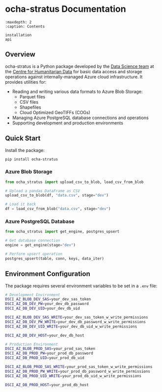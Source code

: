 # ocha-stratus Documentation

```{toctree}
:maxdepth: 2
:caption: Contents

installation
api
```

## Overview

ocha-stratus is a Python package developed by the [Data Science team](https://centre.humdata.org/data-science/) at the [Centre for Humanitarian Data](https://centre.humdata.org/) for basic data access and storage operations against internally-managed Azure cloud infrastructure. It provides utilities for:

- Reading and writing various data formats to Azure Blob Storage:
  - Parquet files
  - CSV files
  - Shapefiles
  - Cloud Optimized GeoTIFFs (COGs)
- Managing Azure PostgreSQL database connections and operations
- Supporting development and production environments

## Quick Start

Install the package:
```bash
pip install ocha-stratus
```

### Azure Blob Storage

```python
from ocha_stratus import upload_csv_to_blob, load_csv_from_blob

# Upload a pandas DataFrame as CSV
upload_csv_to_blob(df, "data.csv", stage="dev")

# Load it back
df = load_csv_from_blob("data.csv", stage="dev")
```

### Azure PostgreSQL Database

```python
from ocha_stratus import get_engine, postgres_upsert

# Get database connection
engine = get_engine(stage="dev")

# Perform upsert operation
postgres_upsert(table, conn, keys, data_iter)
```

## Environment Configuration

The package requires several environment variables to be set in a `.env` file:

```bash
# Development Environment
DSCI_AZ_BLOB_DEV_SAS=your_dev_sas_token
DSCI_AZ_DB_DEV_PW=your_dev_db_password
DSCI_AZ_DB_DEV_UID=your_dev_db_uid

DSCI_AZ_BLOB_DEV_SAS_WRITE=your_dev_sas_token_w_write_permissions
DSCI_AZ_DB_DEV_PW_WRITE=your_dev_db_password_w_write_permissions
DSCI_AZ_DB_DEV_UID_WRITE=your_dev_db_uid_w_write_permissions

DSCI_AZ_DB_DEV_HOST=your_dev_db_host

# Production Environment
DSCI_AZ_BLOB_PROD_SAS=your_prod_sas_token
DSCI_AZ_DB_PROD_PW=your_prod_db_password
DSCI_AZ_DB_PROD_UID=your_prod_db_uid

DSCI_AZ_BLOB_PROD_SAS_WRITE=your_prod_sas_token_w_write_permissions
DSCI_AZ_DB_PROD_PW_WRITE=your_prod_db_password_w_write_permissions
DSCI_AZ_DB_PROD_UID_WRITE=your_prod_db_uid_w_write_permissions

DSCI_AZ_DB_PROD_HOST=your_prod_db_host
```
